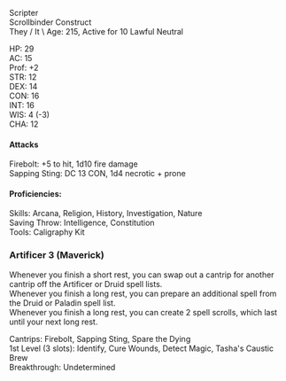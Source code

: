 Scripter \
Scrollbinder Construct \
They / It \ 
Age: 215, Active for 10
Lawful Neutral

HP: 29 \
AC: 15 \
Prof: +2 \
STR: 12 \
DEX: 14 \
CON: 16 \
INT: 16 \
WIS: 4 (-3) \
CHA: 12

#### Attacks
Firebolt: +5 to hit, 1d10 fire damage \
Sapping Sting: DC 13 CON, 1d4 necrotic + prone

#### Proficiencies:
Skills: Arcana, Religion, History, Investigation, Nature \
Saving Throw: Intelligence, Constitution \
Tools: Caligraphy Kit

### Artificer 3 (Maverick)
Whenever you finish a short rest, you can swap out a cantrip for another cantrip off the Artificer or Druid spell lists. \
Whenever you finish a long rest, you can prepare an additional spell from the Druid or Paladin spell list. \
Whenever you finish a long rest, you can create 2 spell scrolls, which last until your next long rest.

Cantrips: Firebolt, Sapping Sting, Spare the Dying \
1st Level (3 slots): Identify, Cure Wounds, Detect Magic, Tasha's Caustic Brew \
Breakthrough: Undetermined


